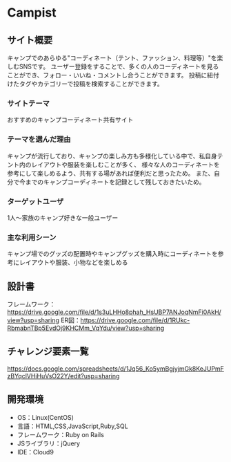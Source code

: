 # Campist

## サイト概要
キャンプでのあらゆる"コーディネート（テント、ファッション、料理等）"を楽しむSNSです。
ユーザー登録をすることで、多くの人のコーディネートを見ることができ、フォロー・いいね・コメントし合うことができます。
投稿に紐付けたタグやカテゴリーで投稿を検索することができます。

### サイトテーマ
おすすめのキャンプコーディネート共有サイト

### テーマを選んだ理由
キャンプが流行しており、キャンプの楽しみ方も多様化している中で、私自身テント内のレイアウトや服装を楽しむことが多く、
様々な人のコーディネートを参考にして楽しめるよう、共有する場があれば便利だと思ったため。
また、自分で今までのキャンプコーディネートを記録として残しておきたいため。

### ターゲットユーザ
1人〜家族のキャンプ好きな一般ユーザー

### 主な利用シーン
キャンプ場でのグッズの配置時やキャンプグッズを購入時にコーディネートを参考にレイアウトや服装、小物などを楽しめる

## 設計書
フレームワーク：https://drive.google.com/file/d/1s3uLHHo8phah_HsUBP7ANJoqNmFi0AkH/view?usp=sharing
ER図：https://drive.google.com/file/d/1RUkc-RbmabnTBp5EvdOj9KHCMm_VqYdu/view?usp=sharing

## チャレンジ要素一覧
https://docs.google.com/spreadsheets/d/1Jq56_Ko5ymBgjyjmGk8KeJUPmFzBYqclVHiHuVsO22Y/edit?usp=sharing

## 開発環境
- OS：Linux(CentOS)
- 言語：HTML,CSS,JavaScript,Ruby,SQL
- フレームワーク：Ruby on Rails
- JSライブラリ：jQuery
- IDE：Cloud9
